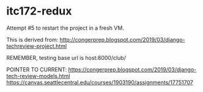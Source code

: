 # itc172-redux
Attempt #5 to restart the project in a fresh VM.

This is derived from:
http://congerprep.blogspot.com/2019/03/django-techreview-project.html

REMEMBER, testing base url is host:8000/club/

POINTER TO CURRENT: https://congerprep.blogspot.com/2019/03/django-tech-review-models.html
  https://canvas.seattlecentral.edu/courses/1903190/assignments/17751707
